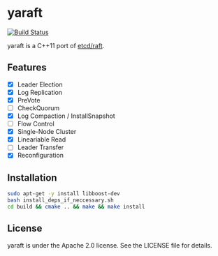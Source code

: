 # yaraft
[![Build Status](https://travis-ci.org/neverchanje/yaraft.svg)](https://travis-ci.org/neverchanje/yaraft)

yaraft is a C++11 port of [etcd/raft](https://github.com/coreos/etcd/tree/master/raft).

## Features

- [x] Leader Election
- [x] Log Replication
- [x] PreVote
- [ ] CheckQuorum
- [x] Log Compaction / InstallSnapshot
- [ ] Flow Control
- [x] Single-Node Cluster
- [x] Lineariable Read
- [ ] Leader Transfer
- [x] Reconfiguration

## Installation

```bash
sudo apt-get -y install libboost-dev
bash install_deps_if_neccessary.sh
cd build && cmake .. && make && make install
```

## License

yaraft is under the Apache 2.0 license. See the LICENSE file for details.
